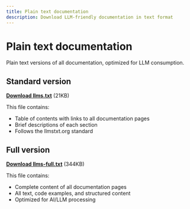```yaml
---
title: Plain text documentation
description: Download LLM-friendly documentation in text format
---
```


# Plain text documentation

Plain text versions of all documentation, optimized for LLM consumption.

## Standard version

**[Download llms.txt](/llms.txt)** (21KB)

This file contains:

- Table of contents with links to all documentation pages
- Brief descriptions of each section
- Follows the llmstxt.org standard

## Full version

**[Download llms-full.txt](/llms-full.txt)** (344KB)

This file contains:

- Complete content of all documentation pages
- All text, code examples, and structured content
- Optimized for AI/LLM processing
